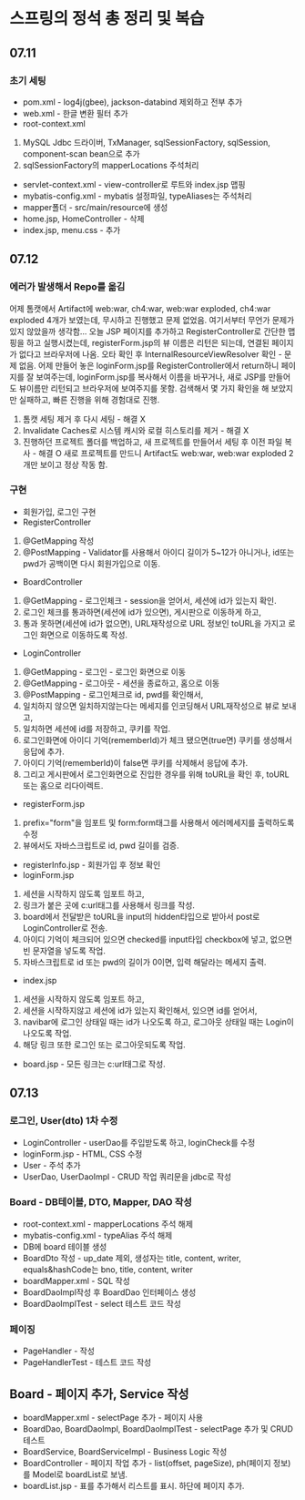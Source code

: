 # 스프링의 정석 총 정리 및 복습
## 07.11
### 초기 세팅
- pom.xml - log4j(gbee), jackson-databind 제외하고 전부 추가
- web.xml - 한글 변환 필터 추가
- root-context.xml  
1. MySQL Jdbc 드라이버, TxManager, sqlSessionFactory, sqlSession, component-scan bean으로 추가
2. sqlSessionFactory의 mapperLocations 주석처리
- servlet-context.xml - view-controller로 루트와 index.jsp 맵핑
- mybatis-config.xml - mybatis 설정파일, typeAliases는 주석처리
- mapper폴더 - src/main/resource에 생성
- home.jsp, HomeController - 삭제
- index.jsp, menu.css - 추가

## 07.12
### 에러가 발생해서 Repo를 옮김
어제 톰캣에서 Artifact에 web:war, ch4:war, web:war exploded, ch4:war exploded 4개가 보였는데,
무시하고 진행했고 문제 없었음. 여기서부터 무언가 문제가 있지 않았을까 생각함...
오늘 JSP 페이지를 추가하고 RegisterController로 간단한 맵핑을 하고 실행시켰는데, registerForm.jsp의 뷰 이름은 리턴은 되는데, 
연결된 페이지가 없다고 브라우저에 나옴.
오타 확인 후 InternalResourceViewResolver 확인 - 문제 없음.
어제 만들어 놓은 loginForm.jsp를 RegisterController에서 return하니 페이지를 잘 보여주는데, 
loginForm.jsp를 복사해서 이름을 바꾸거나, 새로 JSP를 만들어도 뷰이름만 리턴되고 브라우저에 보여주지를 못함.
검색해서 몇 가지 확인을 해 보았지만 실패하고, 빠른 진행을 위해 경험대로 진행. 
1. 톰캣 세팅 제거 후 다시 세팅 - 해결 X
2. Invalidate Caches로 시스템 캐시와 로컬 히스토리를 제거 - 해결 X
3. 진행하던 프로젝트 폴더를 백업하고, 새 프로젝트를 만들어서 세팅 후 이전 파일 복사 - 해결 O
새로 프로젝트를 만드니 Artifact도 web:war, web:war exploded 2개만 보이고 정상 작동 함.

### 구현
- 회원가입, 로그인 구현
- RegisterController
1. @GetMapping 작성
2. @PostMapping - Validator를 사용해서 아이디 길이가 5~12가 아니거나, id또는 pwd가 공백이면 다시 회원가입으로 이동.

- BoardController
1. @GetMapping - 로그인체크 - session을 얻어서, 세션에 id가 있는지 확인.
2. 로그인 체크를 통과하면(세션에 id가 있으면), 게시판으로 이동하게 하고,
3. 통과 못하면(세션에 id가 없으면), URL재작성으로 URL 정보인 toURL을 가지고 로그인 화면으로 이동하도록 작성.

- LoginController
1. @GetMapping - 로그인 - 로그인 화면으로 이동
2. @GetMapping - 로그아웃 - 세션을 종료하고, 홈으로 이동
3. @PostMapping - 로그인체크로 id, pwd를 확인해서,
4. 일치하지 않으면 일치하지않는다는 메세지를 인코딩해서 URL재작성으로 뷰로 보내고,
5. 일치하면 세션에 id를 저장하고, 쿠키를 작업.
6. 로그인화면에 아이디 기억(rememberId)가 체크 됐으면(true면) 쿠키를 생성해서 응답에 추가.
7. 아이디 기억(rememberId)이 false면 쿠키를 삭제해서 응답에 추가.
8. 그리고 게시판에서 로그인화면으로 진입한 경우를 위해 toURL을 확인 후, toURL 또는 홈으로 리다이렉트.

- registerForm.jsp
1. prefix="form"을 임포트 및 form:form태그를 사용해서 에러메세지를 출력하도록 수정
2. 뷰에서도 자바스크립트로 id, pwd 길이를 검증.

- registerInfo.jsp - 회원가입 후 정보 확인
- loginForm.jsp  
1. 세션을 시작하지 않도록 임포트 하고,
2. 링크가 붙은 곳에 c:url태그를 사용해서 링크를 작성.
3. board에서 전달받은 toURL을 input의 hidden타입으로 받아서 post로 LoginController로 전송.
4. 아이디 기억이 체크되어 있으면 checked를 input타입 checkbox에 넣고, 없으면 빈 문자열을 넣도록 작업.
5. 자바스크립트로 id 또는 pwd의 길이가 0이면, 입력 해달라는 메세지 출력. 

- index.jsp
1. 세션을 시작하지 않도록 임포트 하고,
2. 세션을 시작하지않고 세션에 id가 있는지 확인해서, 있으면 id를 얻어서,
3. navibar에 로그인 상태일 때는 id가 나오도록 하고, 로그아웃 상태일 때는 Login이 나오도록 작업.
4. 해당 링크 또한 로그인 또는 로그아웃되도록 작업.

- board.jsp - 모든 링크는 c:url태그로 작성.

## 07.13
### 로그인, User(dto) 1차 수정
- LoginController - userDao를 주입받도록 하고, loginCheck를 수정
- loginForm.jsp - HTML, CSS 수정
- User - 주석 추가
- UserDao, UserDaoImpl - CRUD 작업 쿼리문을 jdbc로 작성

### Board - DB테이블, DTO, Mapper, DAO 작성 
- root-context.xml - mapperLocations 주석 해제
- mybatis-config.xml - typeAlias 주석 해제
- DB에 board 테이블 생성
- BoardDto 작성 - up_date 제외, 생성자는 title, content, writer, equals&hashCode는 bno, title, content, writer
- boardMapper.xml - SQL 작성
- BoardDaoImpl작성 후 BoardDao 인터페이스 생성
- BoardDaoImplTest - select 테스트 코드 작성

### 페이징
- PageHandler - 작성
- PageHandlerTest - 테스트 코드 작성

## Board - 페이지 추가, Service 작성
- boardMapper.xml - selectPage 추가 - 페이지 사용
- BoardDao, BoardDaoImpl, BoardDaoImplTest - selectPage 추가 및 CRUD 테스트
- BoardService, BoardServiceImpl - Business Logic 작성
- BoardController - 페이지 작업 추가 - list(offset, pageSize), ph(페이지 정보)를 Model로 boardList로 보냄. 
- boardList.jsp - 표를 추가해서 리스트를 표시. 하단에 페이지 추가.
